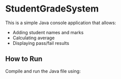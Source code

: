 # StudentGradeSystem
This is a simple Java console application that allows:
- Adding student names and marks
- Calculating average
- Displaying pass/fail results
## How to Run
Compile and run the Java file using:
